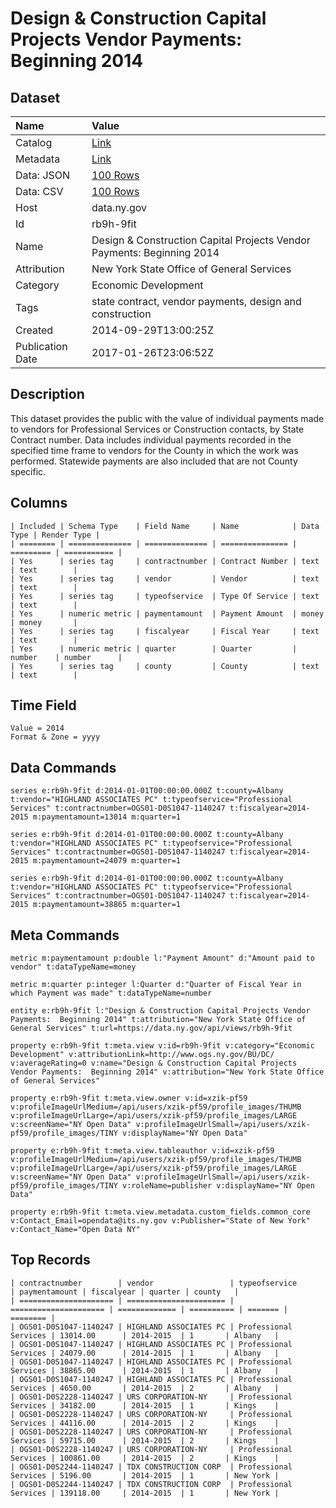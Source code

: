 # Design & Construction Capital Projects Vendor Payments: Beginning 2014

## Dataset

| Name | Value |
| :--- | :---- |
| Catalog | [Link](https://catalog.data.gov/dataset/design-construction-capital-projects-vendor-payments-beginning-2014) |
| Metadata | [Link](https://data.ny.gov/api/views/rb9h-9fit) |
| Data: JSON | [100 Rows](https://data.ny.gov/api/views/rb9h-9fit/rows.json?max_rows=100) |
| Data: CSV | [100 Rows](https://data.ny.gov/api/views/rb9h-9fit/rows.csv?max_rows=100) |
| Host | data.ny.gov |
| Id | rb9h-9fit |
| Name | Design & Construction Capital Projects Vendor Payments: Beginning 2014 |
| Attribution | New York State Office of General Services |
| Category | Economic Development |
| Tags | state contract, vendor payments, design and construction |
| Created | 2014-09-29T13:00:25Z |
| Publication Date | 2017-01-26T23:06:52Z |

## Description

This dataset provides the public with the value of individual payments made to vendors for Professional Services or Construction contacts, by State Contract number.  Data includes individual payments recorded in the specified time frame to vendors for the County in which the work was performed. Statewide payments are also included that are not County specific.

## Columns

```ls
| Included | Schema Type    | Field Name     | Name            | Data Type | Render Type |
| ======== | ============== | ============== | =============== | ========= | =========== |
| Yes      | series tag     | contractnumber | Contract Number | text      | text        |
| Yes      | series tag     | vendor         | Vendor          | text      | text        |
| Yes      | series tag     | typeofservice  | Type Of Service | text      | text        |
| Yes      | numeric metric | paymentamount  | Payment Amount  | money     | money       |
| Yes      | series tag     | fiscalyear     | Fiscal Year     | text      | text        |
| Yes      | numeric metric | quarter        | Quarter         | number    | number      |
| Yes      | series tag     | county         | County          | text      | text        |
```

## Time Field

```ls
Value = 2014
Format & Zone = yyyy
```

## Data Commands

```ls
series e:rb9h-9fit d:2014-01-01T00:00:00.000Z t:county=Albany t:vendor="HIGHLAND ASSOCIATES PC" t:typeofservice="Professional Services" t:contractnumber=OGS01-D0S1047-1140247 t:fiscalyear=2014-2015 m:paymentamount=13014 m:quarter=1

series e:rb9h-9fit d:2014-01-01T00:00:00.000Z t:county=Albany t:vendor="HIGHLAND ASSOCIATES PC" t:typeofservice="Professional Services" t:contractnumber=OGS01-D0S1047-1140247 t:fiscalyear=2014-2015 m:paymentamount=24079 m:quarter=1

series e:rb9h-9fit d:2014-01-01T00:00:00.000Z t:county=Albany t:vendor="HIGHLAND ASSOCIATES PC" t:typeofservice="Professional Services" t:contractnumber=OGS01-D0S1047-1140247 t:fiscalyear=2014-2015 m:paymentamount=38865 m:quarter=1
```

## Meta Commands

```ls
metric m:paymentamount p:double l:"Payment Amount" d:"Amount paid to vendor" t:dataTypeName=money

metric m:quarter p:integer l:Quarter d:"Quarter of Fiscal Year in which Payment was made" t:dataTypeName=number

entity e:rb9h-9fit l:"Design & Construction Capital Projects Vendor Payments:  Beginning 2014" t:attribution="New York State Office of General Services" t:url=https://data.ny.gov/api/views/rb9h-9fit

property e:rb9h-9fit t:meta.view v:id=rb9h-9fit v:category="Economic Development" v:attributionLink=http://www.ogs.ny.gov/BU/DC/ v:averageRating=0 v:name="Design & Construction Capital Projects Vendor Payments:  Beginning 2014" v:attribution="New York State Office of General Services"

property e:rb9h-9fit t:meta.view.owner v:id=xzik-pf59 v:profileImageUrlMedium=/api/users/xzik-pf59/profile_images/THUMB v:profileImageUrlLarge=/api/users/xzik-pf59/profile_images/LARGE v:screenName="NY Open Data" v:profileImageUrlSmall=/api/users/xzik-pf59/profile_images/TINY v:displayName="NY Open Data"

property e:rb9h-9fit t:meta.view.tableauthor v:id=xzik-pf59 v:profileImageUrlMedium=/api/users/xzik-pf59/profile_images/THUMB v:profileImageUrlLarge=/api/users/xzik-pf59/profile_images/LARGE v:screenName="NY Open Data" v:profileImageUrlSmall=/api/users/xzik-pf59/profile_images/TINY v:roleName=publisher v:displayName="NY Open Data"

property e:rb9h-9fit t:meta.view.metadata.custom_fields.common_core v:Contact_Email=opendata@its.ny.gov v:Publisher="State of New York" v:Contact_Name="Open Data NY"
```

## Top Records

```ls
| contractnumber        | vendor                 | typeofservice         | paymentamount | fiscalyear | quarter | county   | 
| ===================== | ====================== | ===================== | ============= | ========== | ======= | ======== | 
| OGS01-D0S1047-1140247 | HIGHLAND ASSOCIATES PC | Professional Services | 13014.00      | 2014-2015  | 1       | Albany   | 
| OGS01-D0S1047-1140247 | HIGHLAND ASSOCIATES PC | Professional Services | 24079.00      | 2014-2015  | 1       | Albany   | 
| OGS01-D0S1047-1140247 | HIGHLAND ASSOCIATES PC | Professional Services | 38865.00      | 2014-2015  | 1       | Albany   | 
| OGS01-D0S1047-1140247 | HIGHLAND ASSOCIATES PC | Professional Services | 4650.00       | 2014-2015  | 2       | Albany   | 
| OGS01-D0S2228-1140247 | URS CORPORATION-NY     | Professional Services | 34182.00      | 2014-2015  | 1       | Kings    | 
| OGS01-D0S2228-1140247 | URS CORPORATION-NY     | Professional Services | 44116.00      | 2014-2015  | 2       | Kings    | 
| OGS01-D0S2228-1140247 | URS CORPORATION-NY     | Professional Services | 59715.00      | 2014-2015  | 2       | Kings    | 
| OGS01-D0S2228-1140247 | URS CORPORATION-NY     | Professional Services | 100861.00     | 2014-2015  | 2       | Kings    | 
| OGS01-D0S2244-1140247 | TDX CONSTRUCTION CORP  | Professional Services | 5196.00       | 2014-2015  | 1       | New York | 
| OGS01-D0S2244-1140247 | TDX CONSTRUCTION CORP  | Professional Services | 139118.00     | 2014-2015  | 1       | New York | 
```
